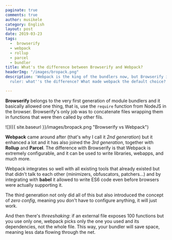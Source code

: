 ```yaml
---
paginate: true
comments: true
author: musikele
category: English
layout: post
date: 2019-03-23
tags:
  -  browserify
  - webpack
  - rollup
  - parcel
  - bundler
title: What's the difference between Browserify and Webpack?
headerImg: "/images/bropack.png"
description: 'Webpack is the king of the bundlers now, but Browserify is the former
  ruler: what''s the difference? What made webpack the default choice? '

---
```

**Browserify** belongs to the very first generation of module bundlers and it basically allowed one thing, that is, use the `require` function from NodeJS in the browser. Browserify's only job was to concatenate files wrapping them in functions that were then called by other fils. 

![]({{ site.baseurl }}/images/bropack.png "Browserify vs Webpack")

**Webpack** came around after (that's why I call it _2nd generation_) but it enhanced a lot and it has also joined the _3rd generation_, together with **Rollup** and **Parcel**. The difference with Browserify is that Webpack is extremely configurable, and it can be used to write libraries, webapps, and much more. 

Webpack integrates so well with all existing tools that already existed but that didn't talk to each other (minimizers, obfuscators, patchers...) and by integrating with **babel** it allowed to write ES6 code even before browsers were actually supporting it.

The third generation not only did all of this but also introduced the concept of _zero config_, meaning you don't have to configure anything, it will just work. 

And then there's _threeshaking_: if an external file exposes 100 functions but you use only one, webpack picks only the one you used and its dependencies, not the whole file. This way, your bundler will save space, meaning less data flowing through the net.  
